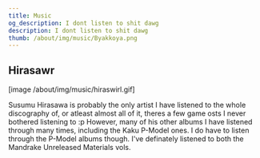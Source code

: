 ```yaml
---
title: Music
og_description: I dont listen to shit dawg
description: I dont listen to shit dawg
thumb: /about/img/music/Byakkoya.png
---
```


## Hirasawr

[image /about/img/music/hiraswirl.gif]


Susumu Hirasawa is probably the only artist I have listened to the whole discography of, or atleast almost all of it, theres a few game osts I never bothered listening to :p However, many of his other albums I have listened through many times, including the Kaku P-Model ones. I do have to listen through the P-Model albums though. I've definately listened to both the Mandrake Unreleased Materials vols.



